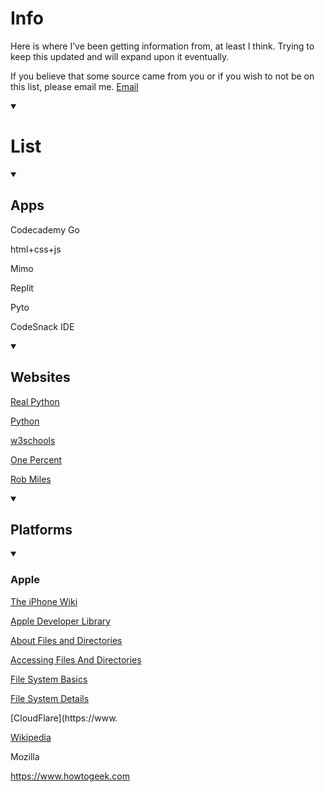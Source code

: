 # Info

Here is where I’ve been getting information from, at least I think. Trying to keep this updated and will expand upon it eventually.

If you believe that some source came from you or if you wish to not be on this list, please email me. [Email](RollingBytes@icloud.com)

<details id=0 open><summary><h1>List</h1></summary>

<details id=0 open><summary><h2>Apps</h2></summary>

Codecademy Go

html+css+js

Mimo

Replit

Pyto

CodeSnack IDE

</details>

<details id=0 open><summary><h2>Websites</h2></summary>

[Real Python](https://www.realpython.com)

[Python](https://www.python.org)

[w3schools](https://www.w3schools.com/python/)

[One Percent](https://www.onepercent.club/)

[Rob Miles](https://www.robmiles.com)

</details>

<details id=0 open><summary><h2>Platforms</h2></summary>

<details id=0 open><summary><h3>Apple</h3></summary>

[The iPhone Wiki](https://www.theiphonewiki.com/wiki/Main_Page)

[Apple Developer Library](https://developer.apple.com/library/archive/navigation/)

[About Files and Directories](https://developer.apple.com/library/archive/documentation/FileManagement/Conceptual/FileSystemProgrammingGuide/Introduction/Introduction.html#//apple_ref/doc/uid/TP40010672)

[Accessing Files And Directories](https://developer.apple.com/library/archive/documentation/FileManagement/Conceptual/FileSystemProgrammingGuide/AccessingFilesandDirectories/AccessingFilesandDirectories.html#//apple_ref/doc/uid/TP40010672-CH3-SW5)

[File System Basics](https://developer.apple.com/library/archive/documentation/FileManagement/Conceptual/FileSystemProgrammingGuide/FileSystemOverview/FileSystemOverview.html#//apple_ref/doc/uid/TP40010672-CH2-SW2)

[File System Details](https://developer.apple.com/library/archive/documentation/FileManagement/Conceptual/FileSystemProgrammingGuide/FileSystemDetails/FileSystemDetails.html#//apple_ref/doc/uid/TP40010672-CH8-97329)

</details>

[CloudFlare](https://www.

[Wikipedia](https//:www.wikipedia.com)

Mozilla

https://www.howtogeek.com

</details>